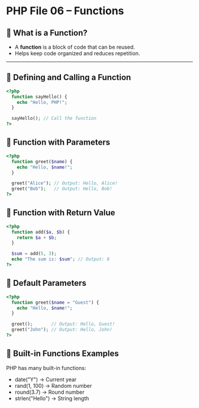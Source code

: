 # PHP File 06 – Functions

## 🔹 What is a Function?
- A **function** is a block of code that can be reused.
- Helps keep code organized and reduces repetition.

---

## 🔹 Defining and Calling a Function
```php
<?php
  function sayHello() {
    echo "Hello, PHP!";
  }

  sayHello(); // Call the function
?>
```

## 🔹 Function with Parameters
```php
<?php
  function greet($name) {
    echo "Hello, $name!";
  }

  greet("Alice"); // Output: Hello, Alice!
  greet("Bob");   // Output: Hello, Bob!
?>
```

## 🔹 Function with Return Value
```php
<?php
  function add($a, $b) {
    return $a + $b;
  }

  $sum = add(5, 3);
  echo "The sum is: $sum"; // Output: 8
?>
```

## 🔹 Default Parameters
```php
<?php
  function greet($name = "Guest") {
    echo "Hello, $name!";
  }

  greet();       // Output: Hello, Guest!
  greet("John"); // Output: Hello, John!
?>
```

## 🔹 Built-in Functions Examples
PHP has many built-in functions:

- date("Y") → Current year
- rand(1, 100) → Random number
- round(3.7) → Round number
- strlen("Hello") → String length
